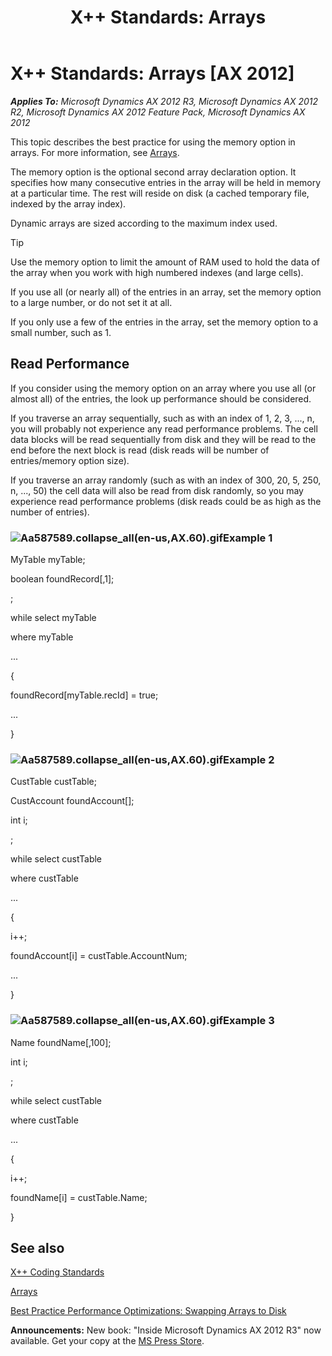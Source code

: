 ﻿---
title: 'X++ Standards: Arrays'
TOCTitle: 'X++ Standards: Arrays'
ms:assetid: 14c69938-62b8-4aa8-95db-0b5f7e267198
ms:mtpsurl: https://msdn.microsoft.com/en-us/library/Aa587589(v=AX.60)
ms:contentKeyID: 35240607
ms.date: 05/18/2015
mtps_version: v=AX.60
---

# X++ Standards: Arrays [AX 2012]


_**Applies To:** Microsoft Dynamics AX 2012 R3, Microsoft Dynamics AX 2012 R2, Microsoft Dynamics AX 2012 Feature Pack, Microsoft Dynamics AX 2012_

This topic describes the best practice for using the memory option in arrays. For more information, see [Arrays](arrays.md).

The memory option is the optional second array declaration option. It specifies how many consecutive entries in the array will be held in memory at a particular time. The rest will reside on disk (a cached temporary file, indexed by the array index).

Dynamic arrays are sized according to the maximum index used.


> [!TIP]
> <P>Use the memory option to limit the amount of RAM used to hold the data of the array when you work with high numbered indexes (and large cells).</P>



If you use all (or nearly all) of the entries in an array, set the memory option to a large number, or do not set it at all.

If you only use a few of the entries in the array, set the memory option to a small number, such as 1.

## Read Performance

If you consider using the memory option on an array where you use all (or almost all) of the entries, the look up performance should be considered.

If you traverse an array sequentially, such as with an index of 1, 2, 3, ..., n, you will probably not experience any read performance problems. The cell data blocks will be read sequentially from disk and they will be read to the end before the next block is read (disk reads will be number of entries/memory option size).

If you traverse an array randomly (such as with an index of 300, 20, 5, 250, n, ..., 50) the cell data will also be read from disk randomly, so you may experience read performance problems (disk reads could be as high as the number of entries).

### ![Aa587589.collapse\_all(en-us,AX.60).gif](images/Gg863931.collapse_all(en-us,AX.60).gif "Aa587589.collapse_all(en-us,AX.60).gif")Example 1

MyTable myTable;

boolean foundRecord\[,1\];

;

while select myTable

where myTable

...

{

foundRecord\[myTable.recId\] = true;

...

}

### ![Aa587589.collapse\_all(en-us,AX.60).gif](images/Gg863931.collapse_all(en-us,AX.60).gif "Aa587589.collapse_all(en-us,AX.60).gif")Example 2

CustTable custTable;

CustAccount foundAccount\[\];

int i;

;

while select custTable

where custTable

...

{

i++;

foundAccount\[i\] = custTable.AccountNum;

...

}

### ![Aa587589.collapse\_all(en-us,AX.60).gif](images/Gg863931.collapse_all(en-us,AX.60).gif "Aa587589.collapse_all(en-us,AX.60).gif")Example 3

Name foundName\[,100\];

int i;

;

while select custTable

where custTable

...

{

i++;

foundName\[i\] = custTable.Name;

}

## See also

[X++ Coding Standards](x-coding-standards.md)

[Arrays](arrays.md)

[Best Practice Performance Optimizations: Swapping Arrays to Disk](best-practice-performance-optimizations-swapping-arrays-to-disk.md)

  
**Announcements:** New book: "Inside Microsoft Dynamics AX 2012 R3" now available. Get your copy at the [MS Press Store](https://www.microsoftpressstore.com/store/inside-microsoft-dynamics-ax-2012-r3-9780735685109).

